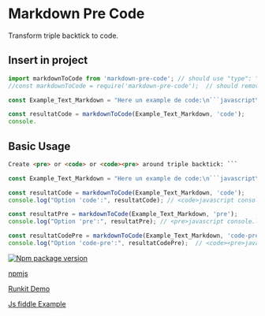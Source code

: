 # Markdown Pre Code
Transform triple backtick to code.

## Insert in project

```javascript
import markdownToCode from 'markdown-pre-code'; // should use "type": "module", in package.json
//const markdownToCode = require('markdown-pre-code');  // should remove "type": "module", in package.json or use "type": "commonjs",

const Example_Text_Markdown = "Here un example de code:\n```javascript\nconsole.log('Hello, World!');\n```";

const resultatCode = markdownToCode(Example_Text_Markdown, 'code');
console.
```

## Basic Usage

```html
Create <pre> or <code> or <code><pre> around triple backtick: ```
```

```javascript
const Example_Text_Markdown = "Here un example de code:\n```javascript\nconsole.log('Hello, World!');\n```";
```

```javascript
const resultatCode = markdownToCode(Example_Text_Markdown, 'code');
console.log("Option 'code':", resultatCode); // <code>javascript console.log('Hello, World!');</code>
```

```javascript
const resultatPre = markdownToCode(Example_Text_Markdown, 'pre');
console.log("Option 'pre':", resultatPre); // <pre>javascript console.log('Hello, World!');</pre>
```

```javascript
const resultatCodePre = markdownToCode(Example_Text_Markdown, 'code-pre');
console.log("Option 'code-pre':", resultatCodePre);  // <code><pre>javascript console.log('Hello, World!');</pre></code>
```


[![Npm package version](https://badgen.net/npm/v/https://www.npmjs.com/package/markdown-pre-code)](https://www.npmjs.com/package/markdown-pre-code)

[npmjs](https://www.npmjs.com/package/markdown-pre-code)

[Runkit Demo](https://runkit.com/onigetoc/64cacdd83b5ffc0008c90c27)

[Js fiddle Example](https://jsfiddle.net/onigetoc/jzbuve15/)
